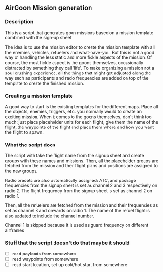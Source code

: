 ## AirGoon Mission generation

### Description

This is a script that generates goon missions based on a mission template combined with the sign-up sheet. 

The idea is to use the mission editor to create the mission template with all the enemies, vehicles, refuelers and what-have-you. But this is not a good way of handling the less static and more fickle aspects of the mission. Of course, the most fickle aspect is the goons themselves, occasionally distracted by something they call 'life'. To make organizing a mission not a soul crushing experience, all the things that might get adjusted along the way such as participants and radio frequencies are added on top of the template to create the finished mission. 

### Creating a mission template

A good way to start is the existing templates for the different maps. Place all the objects, enemies, triggers, et.c. you normally would to create an exciting mission. When it comes to the goons themselves, don't think too much: just place placeholder units for each flight, give them the name of the flight, the waypoints of the flight and place them where and how you want the flight to spawn.

### What the script does

The script with take the flight name from the signup sheet and create groups with those names and missions. Then, all the placeholder groups are fetched from the mission and their flight plans and positions are assigned to the new groups. 

Radio presets are also automatically assigned: ATC, and package frequencies from the signup sheet is set as channel 2 and 3 respectively on radio 2. The flight frequency from the signup sheet is set as channel 2 on radio 1. 

Then, all the refuelers are fetched from the mission and their frequencies as set as channel 3 and onwards on radio 1. The name of the refuel flight is also updated to include the channel number.

Channel 1 is skipped because it is used as guard frequency on different airframes

### Stuff that the script doesn't do that maybe it should

- [ ] read payloads from somewhere
- [ ] read waypoints from somewhere
- [ ] read start location, set up cold/hot start from somewhere